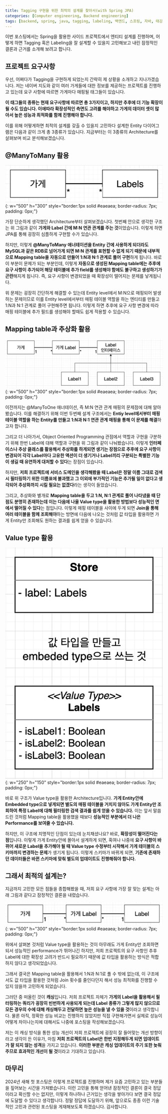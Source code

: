 ```yaml
---
title: Tagging 구현을 위한 최적의 설계를 찾아서(with Spring JPA)
categories: [Computer engineering, Backend engineering]
tags: [backend, spring, java, tagging, labeling, 백엔드, 스프링, 자바, 태깅, 라벨링]
---
```


이번 포스팅에서는 Spring을 활용한 사이드 프로젝트에서 엔티티 설계를 진행하며, 어떻게 하면 Tagging 혹은 Labeling을 잘 설계할 수 있을지 고민해보고 내린 잠정적인 결론과 근거를 소개해 보려고 합니다.

## 프로젝트 요구사항
우선, 어쩌다가 Tagging을 구현하게 되었는지 간략히 제 상황을 소개하고 지나가겠습니다. 저는 네이버 지도와 같이 여러 가게들에 대한 정보를 제공하는 프로젝트를 진행하고 있는데 요구 사항에 따르면 가게마다 매핑될 태그들이 있습니다.   
   
**이 태그들의 종류는 현재 요구사항에 따르면 총 3가지이고, 하지만 추후에 더 기능 확장이 될 수도 있습니다. 이에따라 확장성적인 측면도 고려를 해야하고 가게의 데이터 셋이 많아서 높은 성능과 최적화를 함께 진행해야 합니다.**   
    
이를 위해 어떻게하면 최적의 설계를 갖출 수 있을지 고민하다 설계한 Entity 다이어그램은 다음과 같이 크게 총 3종류가 있습니다. 지금부터는 이 3종류의 Architecture를 살펴보며 비교 분석해보겠습니다.

## @ManyToMany 활용

![1](/assets/img/tagging-with-jpa/1.png){: w="500" h="300" style="border:1px solid #eaeaea; border-radius: 7px; padding: 0px;"}

가장 단순하게 생각했던 Architecture부터 살펴보겠습니다. 첫번째 안으로 생각한 구조는 위 그림과 같이 **가게와 Label 간에 M:N 연관 관계를 주는 것**이었습니다. 이렇게 하면 JPA를 통해 굉장히 심플하게 구현할 수가 있습니다.   

하지만, 이렇게 **@ManyToMany 애너테이션을 Entity 간에 사용하게 되더라도 MySQL과 같은 RDB로 넘어가게 되면 M:N 관계를 표현할 수 없게 되기 때문에 내부적으로 Mapping table을 자동으로 만들어 1:N과 N:1 관계로 풀어 구현**하게 됩니다. 바로 이 부분이 문제가 되는 부분인데, 이렇게 **자동으로 생성된 Mapping table에는 추후에 요구 사항이 추가되어 해당 테이블에 추가 field를 생성해야 함에도 불구하고 생성하기가 곤란**해지게 됩니다. 즉, 요구 사항이 변경되었을 때 확장성이 떨어지는 문제를 낳게됩니다.    

위 문제는 굉장히 간단하게 해결할 수 있는데 Entity level에서 M:N으로 매핑되어 발생하는 문제이므로 이를 Entity level에서부터 매핑 테이블 역할을 하는 엔티티를 만들고 1:N과 N:1 관계로 풀어 구현해주면 됩니다. 이렇게 하면 추후에 요구 사항 변경에 따라 매핑 테이블에 추가 필드를 생성해야 할때도 쉽게 적용할 수 있습니다.

## Mapping table과 추상화 활용

![2](/assets/img/tagging-with-jpa/2.png){: w="500" h="300" style="border:1px solid #eaeaea; border-radius: 7px; padding: 0px;"}

이전까지는 @ManyToOne 애너테이션, 즉 M:N 연관 관계 매핑의 문제점에 대해 알아봤습니다. 이를 해결하기 위해 이번 두번째 설계 구조에서는 **Entiy level에서부터 매핑 테이블 역할을 하는 Entity를 만들고 1:N과 N:1 연관 관계 매핑을 통해 이 문제를 해결**하고자 합니다.   
    
그리고 더 나아가서, Object Oriented Programming 관점에서 역할과 구현을 구분하기 위해 한번 Label에 대해 역할과 구현을 위 그림과 같이 나눠봤습니다. 이렇게 **인터페이스나 추상 클래스를 활용해서 추상화를 하게되면 생기는 장점으로 추후에 요구 사항이 변경되어 각각 Label마다 고유한 액션이 더 생기거나 Label끼리 구분되는 특별한 기능이 생길 때 유연하게 대처할 수 있다**는 장점이 있습니다.   
   
하지만, **저희 프로젝트에 서비스 도메인을 생각해봤을 때 Label은 정말 이름 그대로 검색 시 필터링하기 위한 이름표에 불과했고 그 이외에 부가적인 기능은 추가될 일이 없다고 생각되어 추상화까지 시킬 필요는 없겠다**라는 생각이 들었습니다.   
    
그리고, 추상화와 별개로 **Mapping table을 두고 1:N, N:1 관계로 풀어 나타냈을 때 단점도 분명히 존재하는데 이는 다음에 나올 Value type을 활용한 방법보다 성능적인 면에서 떨어질 수 있다**는 점입니다. 이렇게 매핑 테이블을 사이에 두게 되면 **Join을 통해 여러 테이블을 함께 조회해야**하는 방면에 다음에 나오는 것처럼 값 타입을 활용하면 가게 Entity만 조회해도 원하는 결과를 쉽게 얻을 수 있습니다.

## Value type 활용

![3](/assets/img/tagging-with-jpa/3.png){: w="250" h="150" style="border:1px solid #eaeaea; border-radius: 7px; padding: 0px;"}

바로 위 구조가 Value type을 활용한 Architecture입니다. **가게 Entity안에 Embedded type으로 넣게되면 별도의 매핑 테이블을 거치지 않아도 가게 Entity만 조회하여 특정 Label에 대해 필터링한 검색 결과를 쉽게 얻을 수 있습니다.** 이는 앞서 말씀드린 것처럼 Mapping table을 활용했을 때보다 **성능적인 부분에서 더 나은 Performance를 보여줄 수 있습니다.**   

하지만, 이 구조에 치명적인 단점이 있는데 눈치채셨나요? 바로, **확장성이 떨어진다는 점**입니다. 이렇게 가게 Entity안에 몰아서 설계하게 되면, 혹여나 나중에 **요구 사항이 바뀌어 새로운 Label을 추가해야 될 때 Value type 수정부터 시작해서 가게 테이블의 스키마까지 변경하는 문제**가 생기게 됩니다. 이렇게 스키마가 바뀌게 되면, **기존에 존재하던 데이터들은 바뀐 스키마에 맞춰 별도의 업데이트도 진행해줘야 합니다.**   

## 그래서 최적의 설계는?
지금까지 고민한 모든 점들을 종합해봤을 때, 저희 요구 사항에 가장 잘 맞는 설계는 아래 그림과 같다고 잠정적인 결론을 내렸습니다.   

![4](/assets/img/tagging-with-jpa/4.png){: w="500" h="300" style="border:1px solid #eaeaea; border-radius: 7px; padding: 0px;"}

위에서 살펴본 것처럼 Value type을 활용하는 것이 아무래도 가게 Entity만 조회하면 되서 성능적인 performance가 뛰어나긴 하지만, 저희 프로젝트의 요구 사항인 추후 Label에 대한 확장성 고려가 반드시 필요하기 때문에 값 타입을 활용하는 방식은 적합하지 않다고 생각되었습니다.   
   
그래서 결국은 Mapping table을 활용해서 1:N과 N:1로 풀 수 밖에 없는데, 이 구조에서도 값 타입을 활용한 것처럼 Join 횟수를 줄인다던지 해서 성능 최적화를 진행할 수 있지 않을까 고민하게 되었습니다.   
   
그러던 중 떠올린 것이 **캐싱**입니다. 저희 프로젝트 자체가 **가게의 Label을 활용해서 필터링하는 쿼리가 굉장히 빈번하게 사용되게 되는데 Label 종류가 그렇게 많지 않으므로 모든 경우의 수에 대해 캐싱해두고 전달하면 높은 성능을 낼 수 있을 것**이라고 생각합니다. 물론 아직, 정확한 성능 비교는 진행하지 않았지만 직접 구현해가면서 실제로 성능이 어떻게 차이나는지에 대해서도 나중에 포스팅을 작성해보겠습니다.   

저는 이 캐싱 방식을 통한 성능 개선이 저희 프로젝트에 굉장히 잘 들어맞는 개선 방향이라고 생각이 든 이유가, 마침 **저희 프로젝트의 Label은 한번 지정해두게 되면 업데이트가 잘 되지 않는 성격**을 가지고 있습니다. **이러한 부분은 캐싱 업데이트의 주기 또한 늦춰주므로 효과적인 개선이 될 것**이라고 기대하고 있습니다.

## 마무리
2024년 새해 첫 포스팅은 이렇게 프로젝트를 진행하며 제가 요즘 고민하고 있는 부분들을 짚어보는 시간을 가져봤습니다. 이런 고민을 통해 얻어낸 잠정적인 결론이 결국 정답이라고 확신할 수는 없지만, 이렇게 하나하나 근거있는 생각을 쌓아가다 보면 결국 정답에 도달할 수 있다고 생각합니다. 정말 정답에 도달하기 위해, 앞으로도 종종 이런 기술적인 고민과 관련된 포스팅을 게재해보도록 하겠습니다. 감사합니다.
 